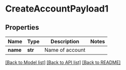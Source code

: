 # CreateAccountPayload1

## Properties
Name | Type | Description | Notes
------------ | ------------- | ------------- | -------------
**name** | **str** | Name of account | 

[[Back to Model list]](../README.md#documentation-for-models) [[Back to API list]](../README.md#documentation-for-api-endpoints) [[Back to README]](../README.md)



